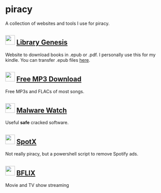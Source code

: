 # piracy
A collection of websites and tools I use for piracy.

## <img src="https://f-droid.org/repo/com.manuelvargastapia.libgen/en-US/icon_TP2ezvMwW5ovE-wixagF1WCThMUohX3T_kzYhuZQ8aY=.png" width="30" height="30">  [Library Genesis](https://libgen.is/)
Website to download books in .epub or .pdf. I personally use this for my kindle. You can transfer .epub files [here](https://www.amazon.com.au/sendtokindle).

## <img src="https://external-preview.redd.it/cgsWENkY-FqCKhBM-OOj650mk6lVswqV-6daZC9bnLk.jpg?auto=webp&s=6e6407097c59734f34d8f04854333886abdacfba" width="30" height="30">  [Free MP3 Download](https://free-mp3-download.net/)
Free MP3s and FLACs of most songs.

## <img src="https://user-images.githubusercontent.com/98007575/218284191-dea7d473-26e0-4ac6-852b-20eb3613fb4c.png" width="30" height="30">  [Malware Watch](https://dl.malwarewatch.org/software/useful/)
Useful **safe** cracked software.

## <img src="https://user-images.githubusercontent.com/98007575/218284174-f2c86bd2-c5e9-4053-a838-228f3ab3fc60.png" width="30" height="30">  [SpotX](https://github.com/amd64fox/SpotX)
Not really piracy, but a powershell script to remove Spotify ads.

## <img src="https://user-images.githubusercontent.com/98007575/218284138-2b38fdd2-bf1b-4341-9079-ebbe9df0dc3c.png" width="30" height="30">  [BFLIX](https://bflix.ru/)
Movie and TV show streaming
